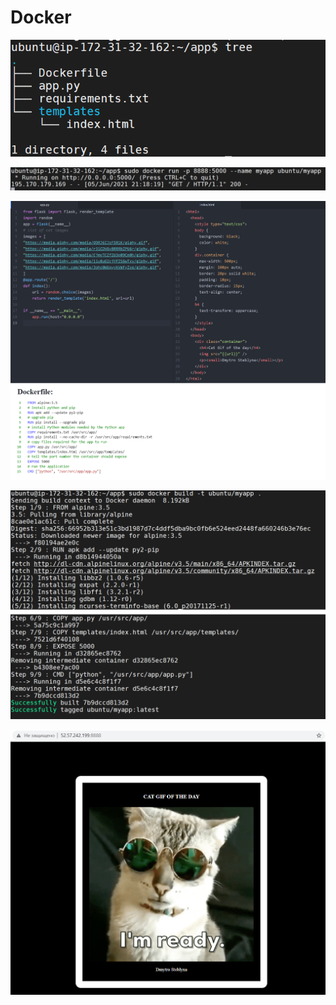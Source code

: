 # Docker

<p><img src="screenshots/1.png"/></p>
<p><img src="screenshots/4.png"/></p>
<p><img src="screenshots/2.png"/></p>
<p><img src="screenshots/3.png"/></p>
<p><img src="screenshots/5.png"/></p>
